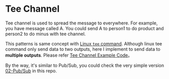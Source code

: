 # Tee Channel

Tee channel is used to spread the message to everywhere. For example, you have message called A. You could send A to person1 to do product and person2 to do minus with tee channel.

This patterns is same concept with [Linux `tee` command](https://www.runoob.com/linux/linux-comm-tee.html). Although linux tee command only send data to two outputs, here I implement to send data to **multiple outputs**. Please refer [Tee Channel Example Code](./main.go)。

By the way, it's similar to Pub/Sub, you could check the very simple version [02-Pub/Sub](/other/02-pub-sub) in this repo.